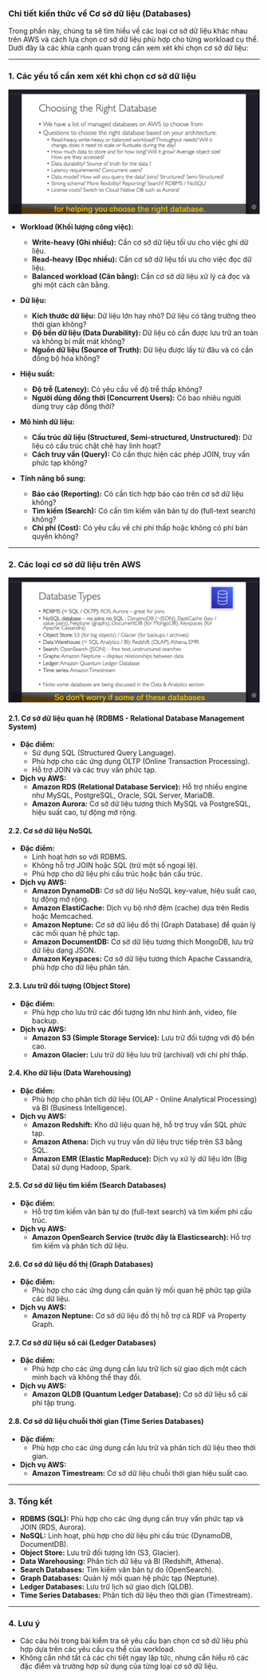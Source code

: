 ### **Chi tiết kiến thức về Cơ sở dữ liệu (Databases)**

Trong phần này, chúng ta sẽ tìm hiểu về các loại cơ sở dữ liệu khác nhau trên AWS và cách lựa chọn cơ sở dữ liệu phù hợp cho từng workload cụ thể. Dưới đây là các khía cạnh quan trọng cần xem xét khi chọn cơ sở dữ liệu:

---

### **1. Các yếu tố cần xem xét khi chọn cơ sở dữ liệu**

![alt text](choose-db.png)

- **Workload (Khối lượng công việc):**
  - **Write-heavy (Ghi nhiều):** Cần cơ sở dữ liệu tối ưu cho việc ghi dữ liệu.
  - **Read-heavy (Đọc nhiều):** Cần cơ sở dữ liệu tối ưu cho việc đọc dữ liệu.
  - **Balanced workload (Cân bằng):** Cần cơ sở dữ liệu xử lý cả đọc và ghi một cách cân bằng.
- **Dữ liệu:**

  - **Kích thước dữ liệu:** Dữ liệu lớn hay nhỏ? Dữ liệu có tăng trưởng theo thời gian không?
  - **Độ bền dữ liệu (Data Durability):** Dữ liệu có cần được lưu trữ an toàn và không bị mất mát không?
  - **Nguồn dữ liệu (Source of Truth):** Dữ liệu được lấy từ đâu và có cần đồng bộ hóa không?

- **Hiệu suất:**

  - **Độ trễ (Latency):** Có yêu cầu về độ trễ thấp không?
  - **Người dùng đồng thời (Concurrent Users):** Có bao nhiêu người dùng truy cập đồng thời?

- **Mô hình dữ liệu:**

  - **Cấu trúc dữ liệu (Structured, Semi-structured, Unstructured):** Dữ liệu có cấu trúc chặt chẽ hay linh hoạt?
  - **Cách truy vấn (Query):** Có cần thực hiện các phép JOIN, truy vấn phức tạp không?

- **Tính năng bổ sung:**
  - **Báo cáo (Reporting):** Có cần tích hợp báo cáo trên cơ sở dữ liệu không?
  - **Tìm kiếm (Search):** Có cần tìm kiếm văn bản tự do (full-text search) không?
  - **Chi phí (Cost):** Có yêu cầu về chi phí thấp hoặc không có phí bản quyền không?

---

### **2. Các loại cơ sở dữ liệu trên AWS**

![alt text](db-type.png)

#### **2.1. Cơ sở dữ liệu quan hệ (RDBMS - Relational Database Management System)**

- **Đặc điểm:**
  - Sử dụng SQL (Structured Query Language).
  - Phù hợp cho các ứng dụng OLTP (Online Transaction Processing).
  - Hỗ trợ JOIN và các truy vấn phức tạp.
- **Dịch vụ AWS:**
  - **Amazon RDS (Relational Database Service):** Hỗ trợ nhiều engine như MySQL, PostgreSQL, Oracle, SQL Server, MariaDB.
  - **Amazon Aurora:** Cơ sở dữ liệu tương thích MySQL và PostgreSQL, hiệu suất cao, tự động mở rộng.

#### **2.2. Cơ sở dữ liệu NoSQL**

- **Đặc điểm:**
  - Linh hoạt hơn so với RDBMS.
  - Không hỗ trợ JOIN hoặc SQL (trừ một số ngoại lệ).
  - Phù hợp cho dữ liệu phi cấu trúc hoặc bán cấu trúc.
- **Dịch vụ AWS:**
  - **Amazon DynamoDB:** Cơ sở dữ liệu NoSQL key-value, hiệu suất cao, tự động mở rộng.
  - **Amazon ElastiCache:** Dịch vụ bộ nhớ đệm (cache) dựa trên Redis hoặc Memcached.
  - **Amazon Neptune:** Cơ sở dữ liệu đồ thị (Graph Database) để quản lý các mối quan hệ phức tạp.
  - **Amazon DocumentDB:** Cơ sở dữ liệu tương thích MongoDB, lưu trữ dữ liệu dạng JSON.
  - **Amazon Keyspaces:** Cơ sở dữ liệu tương thích Apache Cassandra, phù hợp cho dữ liệu phân tán.

#### **2.3. Lưu trữ đối tượng (Object Store)**

- **Đặc điểm:**
  - Phù hợp cho lưu trữ các đối tượng lớn như hình ảnh, video, file backup.
- **Dịch vụ AWS:**
  - **Amazon S3 (Simple Storage Service):** Lưu trữ đối tượng với độ bền cao.
  - **Amazon Glacier:** Lưu trữ dữ liệu lưu trữ (archival) với chi phí thấp.

#### **2.4. Kho dữ liệu (Data Warehousing)**

- **Đặc điểm:**
  - Phù hợp cho phân tích dữ liệu (OLAP - Online Analytical Processing) và BI (Business Intelligence).
- **Dịch vụ AWS:**
  - **Amazon Redshift:** Kho dữ liệu quan hệ, hỗ trợ truy vấn SQL phức tạp.
  - **Amazon Athena:** Dịch vụ truy vấn dữ liệu trực tiếp trên S3 bằng SQL.
  - **Amazon EMR (Elastic MapReduce):** Dịch vụ xử lý dữ liệu lớn (Big Data) sử dụng Hadoop, Spark.

#### **2.5. Cơ sở dữ liệu tìm kiếm (Search Databases)**

- **Đặc điểm:**
  - Hỗ trợ tìm kiếm văn bản tự do (full-text search) và tìm kiếm phi cấu trúc.
- **Dịch vụ AWS:**
  - **Amazon OpenSearch Service (trước đây là Elasticsearch):** Hỗ trợ tìm kiếm và phân tích dữ liệu.

#### **2.6. Cơ sở dữ liệu đồ thị (Graph Databases)**

- **Đặc điểm:**
  - Phù hợp cho các ứng dụng cần quản lý mối quan hệ phức tạp giữa các dữ liệu.
- **Dịch vụ AWS:**
  - **Amazon Neptune:** Cơ sở dữ liệu đồ thị hỗ trợ cả RDF và Property Graph.

#### **2.7. Cơ sở dữ liệu sổ cái (Ledger Databases)**

- **Đặc điểm:**
  - Phù hợp cho các ứng dụng cần lưu trữ lịch sử giao dịch một cách minh bạch và không thể thay đổi.
- **Dịch vụ AWS:**
  - **Amazon QLDB (Quantum Ledger Database):** Cơ sở dữ liệu sổ cái phi tập trung.

#### **2.8. Cơ sở dữ liệu chuỗi thời gian (Time Series Databases)**

- **Đặc điểm:**
  - Phù hợp cho các ứng dụng cần lưu trữ và phân tích dữ liệu theo thời gian.
- **Dịch vụ AWS:**
  - **Amazon Timestream:** Cơ sở dữ liệu chuỗi thời gian hiệu suất cao.

---

### **3. Tổng kết**

- **RDBMS (SQL):** Phù hợp cho các ứng dụng cần truy vấn phức tạp và JOIN (RDS, Aurora).
- **NoSQL:** Linh hoạt, phù hợp cho dữ liệu phi cấu trúc (DynamoDB, DocumentDB).
- **Object Store:** Lưu trữ đối tượng lớn (S3, Glacier).
- **Data Warehousing:** Phân tích dữ liệu và BI (Redshift, Athena).
- **Search Databases:** Tìm kiếm văn bản tự do (OpenSearch).
- **Graph Databases:** Quản lý mối quan hệ phức tạp (Neptune).
- **Ledger Databases:** Lưu trữ lịch sử giao dịch (QLDB).
- **Time Series Databases:** Phân tích dữ liệu theo thời gian (Timestream).

---

### **4. Lưu ý**

- Các câu hỏi trong bài kiểm tra sẽ yêu cầu bạn chọn cơ sở dữ liệu phù hợp dựa trên các yêu cầu cụ thể của workload.
- Không cần nhớ tất cả các chi tiết ngay lập tức, nhưng cần hiểu rõ các đặc điểm và trường hợp sử dụng của từng loại cơ sở dữ liệu.
